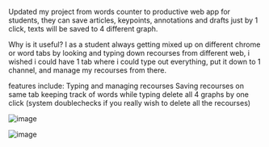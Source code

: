 
Updated my project from words counter to productive web app for students, they can save articles, keypoints, annotations and drafts just by 1 click, texts will be saved to 4 different graph.

Why is it useful? 
I as a student always getting mixed up on different chrome or word tabs by looking and typing down recourses from different web, i wished i could have 1 tab where i could type out everything, put it down to 1 channel, and manage my recourses from there.

features include:
Typing and managing recourses
Saving recourses on same tab
keeping track of words while typing
delete all 4 graphs by one click (system doublechecks if you really wish to delete all the recourses)


![image](https://github.com/TechSon1c/Words-counter/assets/109432830/b665a190-2973-419b-9370-c213a2cd8966)

![image](https://github.com/TechSon1c/Words-counter/assets/109432830/d7ddb53a-d99d-41ab-9d8e-ee26664c1793)



